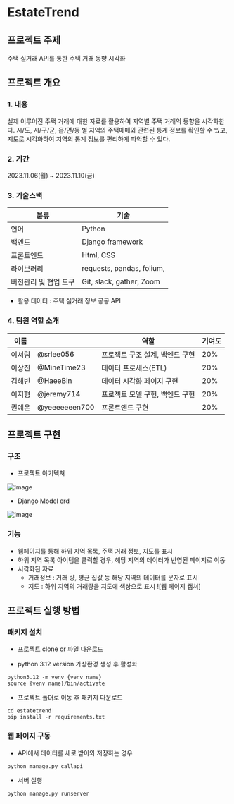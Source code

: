 # EstateTrend
## 프로젝트 주제
주택 실거래 API를 통한 주택 거래 동향 시각화
## 프로젝트 개요

### 1. 내용
실제 이루어진 주택 거래에 대한 자료를 활용하여 지역별 주택 거래의 동향을 시각화한다.
시/도, 시/구/군, 읍/면/동 별 지역의 주택매매와 관련된 통계 정보를 확인할 수 있고, 지도로 시각화하여 지역의 통계 정보를 편리하게 파악할 수 있다.

### 2. 기간
  2023.11.06(월) ~ 2023.11.10(금)

### 3. 기술스택
   
  | 분류 | 기술|
  |---|---|
  | 언어 |Python|
  | 백엔드 |Django framework|
  | 프론트엔드|Html, CSS|
  | 라이브러리 | requests, pandas, folium, |
  | 버전관리 및 협업 도구|Git, slack, gather, Zoom|
  
 - 활용 데이터 : 주택 실거래 정보 공공 API

### 4. 팀원 역할 소개
   
  |이름||역할|기여도|
  | ---|---| ---| ---|
  |이서림 |@srlee056 | 프로젝트 구조 설계, 백엔드 구현| 20%|
  |이상진 |@MineTime23 | 데이터 프로세스(ETL) |20%|
  |김해빈 |@HaeeBin | 데이터 시각화 페이지 구현 |20%|
  |이지형 |@jeremy714 | 프로젝트 모델 구현, 백엔드 구현 | 20%|
  |권예은 |@yeeeeeeen700 | 프론트엔드 구현 | 20%|

## 프로젝트 구현
### 구조
- 프로젝트 아키텍쳐


![Image](https://github.com/EstateTrend-DevCourse/EstateTrend/assets/40015447/1af45f41-6ee3-4836-b774-1dacda90666f)


- Django Model erd


![Image](https://github.com/EstateTrend-DevCourse/EstateTrend/assets/40015447/73e19ae4-846f-45c2-8e3b-d22ad433ae56)


### 기능
- 웹페이지를 통해 하위 지역 목록, 주택 거래 정보, 지도를 표시
- 하위 지역 목록 아이템을 클릭할 경우, 해당 지역의 데이터가 반영된 페이지로 이동 
- 시각화된 자료
  - 거래정보 : 거래 량, 평균 집값 등 해당 지역의 데이터를 문자로 표시
  - 지도 : 하위 지역의 거래량을 지도에 색상으로 표시
![웹 페이지 캡쳐]

## 프로젝트 실행 방법
### 패키지 설치
- 프로젝트 clone or 파일 다운로드 

- python 3.12 version 가상환경 생성 후 활성화
```
python3.12 -m venv {venv name}
source {venv name}/bin/activate
```

- 프로젝트 폴더로 이동 후 패키지 다운로드
```
cd estatetrend
pip install -r requirements.txt
```
### 웹 페이지 구동
- API에서 데이터를 새로 받아와 저장하는 경우
```
python manage.py callapi
```

- 서버 실행
```
python manage.py runserver
```
